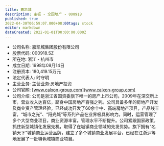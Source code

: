 ```yaml
---
title: 嘉凯城
description: 主板 - 全国地产 - 000918
published: true
2022-04-30T06:59:07.000+08:00tags: stock
editor: markdown
dateCreated: 2022-01-01T00:00:00.000Z
---
```


- 公司名称: 嘉凯城集团股份有限公司
- 股票代码: 000918.SZ
- 所在地: 浙江 - 杭州市
- 成立日期: 1998年08月14日
- 注册资本: 180,419.15万元
- 法定代表人: 时守明
- 主营业务: 主营业务:房地产投资
- 公司官网: [www.calxon-group.com](www.calxon-group.com)
- 公司介绍: 公司是浙江省国资委旗下唯一的房产上市公司，2009年在深交所上市，营业收入达百亿，跻身中国房地产百强之列。公司具备多年的房地产开发及商业资产管理经验，已经成功开发了60余个中、高端房地产项目，产品线丰富，“城市之光”、“阳光城”等系列产品在业界极具影响力。同时，运营管理了多个大型商业项目，商业资源丰富，管理水平不断提升。公司紧跟国家政策，抓住新型城镇化发展先机，取得了在城镇商业领域的先发优势。旗下拥有“名镇天下”城镇商业运营品牌，建立了多个城镇商业发展平台，已经在江浙沪等地发展了一批特色城镇商业项目。



